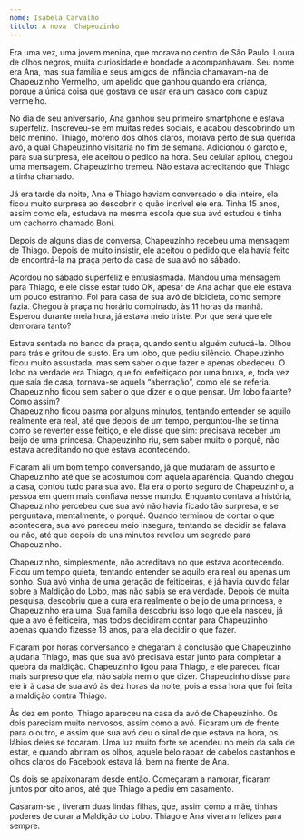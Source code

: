 ```yaml
---
nome: Isabela Carvalho
titulo: A nova  Chapeuzinho
---
```


Era uma vez,  uma jovem menina, que morava no centro de São Paulo. Loura de olhos negros, muita curiosidade e bondade a acompanhavam. Seu nome era Ana, mas sua família e seus amigos de infância chamavam-na de Chapeuzinho Vermelho, um apelido que ganhou quando era criança, porque a única coisa que gostava de usar era um casaco com capuz vermelho.

No dia de seu aniversário, Ana ganhou seu primeiro smartphone e estava superfeliz. Inscreveu-se em muitas redes sociais, e acabou descobrindo um belo menino. Thiago, moreno dos olhos claros, morava perto de sua querida avó, a qual Chapeuzinho  visitaria  no fim de semana. Adicionou o garoto e, para sua surpresa, ele aceitou o pedido na hora. Seu celular apitou, chegou uma mensagem. Chapeuzinho tremeu. Não estava acreditando que Thiago a  tinha chamado.

Já era tarde da noite, Ana e Thiago haviam conversado o dia inteiro, ela  ficou muito surpresa ao descobrir o quão incrível ele era. Tinha 15 anos, assim como ela, estudava na mesma escola que sua avó estudou e tinha um cachorro chamado Boni.

Depois de alguns dias de conversa, Chapeuzinho recebeu uma mensagem de Thiago. Depois de muito insistir, ele aceitou o pedido que ela havia feito de encontrá-la na praça perto da casa de sua avó no sábado.

Acordou no sábado superfeliz e entusiasmada. Mandou uma mensagem para Thiago, e ele disse estar tudo OK, apesar de Ana achar que ele estava  um pouco estranho. Foi para casa de sua avó de bicicleta, como sempre fazia. Chegou à  praça no horário combinado, às 11 horas da manhã. Esperou durante meia hora, já estava meio triste. Por que será que ele demorara tanto?

Estava sentada no banco da praça,  quando sentiu alguém cutucá-la. Olhou para trás e gritou de susto. Era um lobo, que pediu silêncio. Chapeuzinho ficou muito assustada, mas sem saber o que fazer e apenas obedeceu. O lobo na verdade era Thiago, que foi enfeitiçado por uma bruxa, e, toda vez que saía de casa, tornava-se  aquela “aberração”, como ele se referia. Chapeuzinho ficou sem saber o que dizer e o que pensar. Um lobo falante? Como assim?  
Chapeuzinho ficou pasma por alguns minutos, tentando entender se aquilo realmente era real, até que depois de um tempo, perguntou-lhe  se tinha como se reverter esse feitiço, e ele disse que sim: precisava receber um beijo de uma princesa. Chapeuzinho riu, sem saber muito o porquê, não estava acreditando no que estava acontecendo.

Ficaram ali um bom tempo conversando, já que mudaram de assunto e Chapeuzinho até que  se acostumou com aquela aparência. Quando chegou a  casa, contou tudo para sua avó.  Ela era o porto seguro de Chapeuzinho, a pessoa  em quem  mais confiava nesse mundo. Enquanto contava a história, Chapeuzinho percebeu que sua avó não havia ficado tão surpresa, e se perguntava, mentalmente, o porquê. Quando terminou de contar o que acontecera, sua avó pareceu meio insegura, tentando se decidir se falava ou não, até que depois de uns minutos revelou um segredo para Chapeuzinho.

Chapeuzinho,  simplesmente,  não acreditava no que estava acontecendo. Ficou um tempo quieta, tentando entender se aquilo era real ou apenas um sonho. Sua avó vinha de uma geração de feiticeiras, e já havia ouvido falar sobre a Maldição do Lobo, mas não sabia se era verdade. Depois de muita pesquisa, descobriu que a cura era realmente o beijo de uma princesa, e Chapeuzinho era uma. Sua família descobriu isso logo que ela nasceu, já que a avó é feiticeira, mas todos decidiram contar para Chapeuzinho apenas quando fizesse 18 anos, para ela decidir o que fazer.

Ficaram por horas conversando e chegaram à conclusão que Chapeuzinho  ajudaria Thiago, mas que sua avó precisava estar junto para completar a quebra da maldição. Chapeuzinho ligou para Thiago, e ele pareceu ficar mais surpreso que ela, não sabia nem o que dizer. Chapeuzinho disse para ele ir à casa de sua avó às dez horas da noite, pois a essa hora que foi feita a maldição contra Thiago.

Às dez em ponto,  Thiago apareceu na casa da avó de Chapeuzinho. Os dois pareciam muito nervosos, assim como a avó. Ficaram um de frente para o outro, e assim que sua avó  deu o sinal de que estava na hora, os lábios deles se  tocaram. Uma luz muito forte se acendeu no meio da sala de estar, e quando abriram os olhos, aquele belo rapaz de cabelos castanhos e olhos claros do Facebook estava lá, bem na frente de Ana.

Os dois se apaixonaram desde então. Começaram a namorar, ficaram juntos por oito  anos,  até que Thiago a pediu em casamento.

Casaram-se , tiveram duas lindas filhas, que, assim como a mãe, tinhas poderes de curar a Maldição do Lobo. Thiago e Ana viveram felizes para sempre.   




